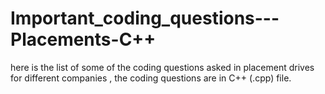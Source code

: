# Important_coding_questions---Placements-C++
here is the list of some of the coding questions asked in placement drives for different companies , the coding questions are in C++ (.cpp) file.
